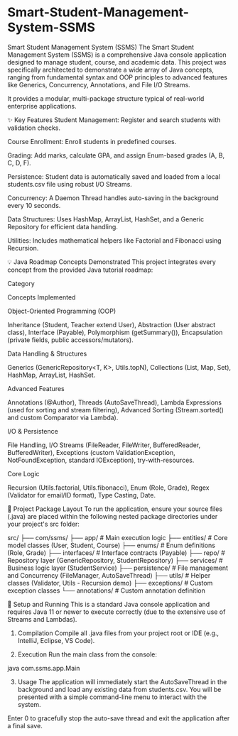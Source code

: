 # Smart-Student-Management-System-SSMS

Smart Student Management System (SSMS)
The Smart Student Management System (SSMS) is a comprehensive Java console application designed to manage student, course, and academic data. This project was specifically architected to demonstrate a wide array of Java concepts, ranging from fundamental syntax and OOP principles to advanced features like Generics, Concurrency, Annotations, and File I/O Streams.

It provides a modular, multi-package structure typical of real-world enterprise applications.

✨ Key Features
Student Management: Register and search students with validation checks.

Course Enrollment: Enroll students in predefined courses.

Grading: Add marks, calculate GPA, and assign Enum-based grades (A, B, C, D, F).

Persistence: Student data is automatically saved and loaded from a local students.csv file using robust I/O Streams.

Concurrency: A Daemon Thread handles auto-saving in the background every 10 seconds.

Data Structures: Uses HashMap, ArrayList, HashSet, and a Generic Repository for efficient data handling.

Utilities: Includes mathematical helpers like Factorial and Fibonacci using Recursion.

💡 Java Roadmap Concepts Demonstrated
This project integrates every concept from the provided Java tutorial roadmap:

Category

Concepts Implemented

Object-Oriented Programming (OOP)

Inheritance (Student, Teacher extend User), Abstraction (User abstract class), Interface (Payable), Polymorphism (getSummary()), Encapsulation (private fields, public accessors/mutators).

Data Handling & Structures

Generics (GenericRepository<T, K>, Utils.topN), Collections (List, Map, Set), HashMap, ArrayList, HashSet.

Advanced Features

Annotations (@Author), Threads (AutoSaveThread), Lambda Expressions (used for sorting and stream filtering), Advanced Sorting (Stream.sorted() and custom Comparator via Lambda).

I/O & Persistence

File Handling, I/O Streams (FileReader, FileWriter, BufferedReader, BufferedWriter), Exceptions (custom ValidationException, NotFoundException, standard IOException), try-with-resources.

Core Logic

Recursion (Utils.factorial, Utils.fibonacci), Enum (Role, Grade), Regex (Validator for email/ID format), Type Casting, Date.

📁 Project Package Layout
To run the application, ensure your source files (.java) are placed within the following nested package directories under your project's src folder:

src/
├── com/ssms/
    ├── app/                # Main execution logic
    ├── entities/           # Core model classes (User, Student, Course)
    ├── enums/              # Enum definitions (Role, Grade)
    ├── interfaces/         # Interface contracts (Payable)
    ├── repo/               # Repository layer (GenericRepository, StudentRepository)
    ├── services/           # Business logic layer (StudentService)
    ├── persistence/        # File management and Concurrency (FileManager, AutoSaveThread)
    ├── utils/              # Helper classes (Validator, Utils - Recursion demo)
    ├── exceptions/         # Custom exception classes
    └── annotations/        # Custom annotation definition

🚀 Setup and Running
This is a standard Java console application and requires Java 11 or newer to execute correctly (due to the extensive use of Streams and Lambdas).

1. Compilation
Compile all .java files from your project root or IDE (e.g., IntelliJ, Eclipse, VS Code).

2. Execution
Run the main class from the console:

java com.ssms.app.Main

3. Usage
The application will immediately start the AutoSaveThread in the background and load any existing data from students.csv. You will be presented with a simple command-line menu to interact with the system.

Enter 0 to gracefully stop the auto-save thread and exit the application after a final save.

